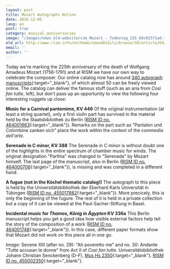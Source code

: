 ```yaml
---
layout: post
title: Mozart Autographs Online
date: 2016-12-05
lang: en
post: true
category: musical_anniversaries
image: "/images/news-old-website/csm_Mozart_-_Todestag_225_b9c02571ad.jpg"
old_url: http://www.rism.info/en/home/newsdetails/browse/34/article/64/mozart-autographs-online.html
email: ''
author: ''
---
```


Today we're marking the 225th anniversary of the death of Wolfgang Amadeus Mozart (1756-1791) and at RISM we have our own way to celebrate the composer. Our online catalog now has around [340 autograph manuscripts](https://opac.rism.info/search?View=rism&author=118584596&Language=en){:target="_blank"}, of which almost 50 can be freely viewed online. The catalog can deliver the famous stuff (such as an aria from _Così fan tutte_, left), but don't pass up an opportunity to view the following four interesting nuggets up close:

**Music for a Carnival pantomime, KV 446**
Of the original instrumentation (at least a string quartet), only a first violin part has survived in the material held by the Staatsbibliothek zu Berlin ([RISM ID no. 464001663](https://opac.rism.info/search?id=464001663&Language=en){:target="_blank"}). Remarks on the part such as "Pantalon und Colombine zanken sich" place the work within the context of the _commedia dell'arte_.

**Serenade in C minor, KV 388**
The Serenade in C minor is without doubt one of the highlights in the entire spectrum of chamber music for winds. The original designation "Parthia" was changed to "Serenada" by Mozart himself. The last page of the manuscript, also in Berlin ([RISM ID no. 464000706](https://opac.rism.info/search?id=464000706&Language=en){:target="_blank"}), is missing and was completed in a different hand.

**A fugue (not in the Köchel thematic catalog!)**
The autograph to this piece is held by the Universitätsbibliothek der Eberhard Karls Universität in Tübingen ([RISM ID no. 455017882](https://opac.rism.info/search?id=455017882&Language=en){:target="_blank"}). More precicely, this is only the beginning of the fugure. The rest of it is held in a private collection but a copy of it can be viewed at the Paul-Sacher-Stiftung in Basel.

**Incidental music for _Thamos, König in Ägypten_ KV 336a**
This Berlin manuscript helps you get a good idea how visible external factors help tell the story of the composition of a work ([RISM ID no. 464001748](https://opac.rism.info/search?id=464001748&Language=en){:target="_blank"}). In this case, different paper formats show that Mozart did not work on this piece all in one go.

_Image_: Secene XIII (after no. 29): "Ah poveretto me" and no. 30: Andante "Tutte accusan le donne" from Act II of _Così fan tutte._ Universitätsbibliothek Johann Christian Senckenberg (D-F), [Mus Hs 2350](http://nbn-resolving.de/urn:nbn:de:hebis:30:2-223771){:target="_blank"}. [RISM ID no. 455002350](https://opac.rism.info/search?id=455002350&Language=en){:target="_blank"}.
